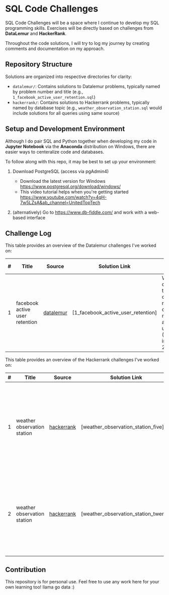 # SQL Code Challenges

SQL Code Challenges will be a space where I continue to develop my SQL programming skills. Exercises will be directly based on challenges from **DataLemur** and **HackerRank**.

Throughout the code solutions, I will try to log my journey by creating comments and documentation on my approach.

## Repository Structure

Solutions are organized into respective directories for clarity:

* `datalemur/`: Contains solutions to Datalemur problems, typically named by problem number and title (e.g., `1_facebook_active_user_retention.sql`)
* `hackerrank/`: Contains solutions to Hackerrank problems, typically named by database topic (e.g., `weather_observation_station.sql` would include solutions for all queries using same source)

## Setup and Development Environment

Although I do pair SQL and Python together when developing my code in **Jupyter Notebook** via the **Anaconda** distribution on Windows, there are easier ways to centeralize code and databases.

To follow along with this repo, it may be best to set up your environment:

1. Download PostgreSQL (access via pgAdmin4)

   - Download the latest version for Windows https://www.postgresql.org/download/windows/
   - This video tutorial helps when you're getting started https://www.youtube.com/watch?v=4qH-7w5LZsA&ab_channel=UnitedTopTech

2. (alternatively) Go to https://www.db-fiddle.com/ and work with a web-based interface

## Challenge Log

This table provides an overview of the Datalemur challenges I've worked on:

| # | Title | Source | Solution Link | End Goal | 
 | ----- | ----- | ----- | ----- | ----- | 
 | 1 | facebook active user retention | [datalemur](https://datalemur.com/questions/user-retention) | [1_facebook_active_user_retention] | Write a query to obtain number of monthly active users (MAUs) in July 2022 |

This table provides an overview of the Hackerrank challenges I've worked on:

 | # | Title | Source | Solution Link | End Goal | 
 | ----- | ----- | ----- | ----- | ----- | 
 | 1 | weather observation station | [hackerrank](https://www.hackerrank.com/challenges/weather-observation-station-5/problem?isFullScreen=true) | [weather_observation_station_five] | Query the two cities in STATION with the shortest and longest CITY names, as well as their respective lengths |
 | 2 | weather observation station | [hackerrank](https://www.hackerrank.com/challenges/weather-observation-station-20/problem?isFullScreen=true) | [weather_observation_station_twenty] | Query the median of the Northern Latitudes (LAT_N) from STATION and round your answer to  decimal places |

## Contribution

This repository is for personal use. Feel free to use any work here for your own learning too! llama go data :)